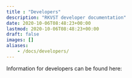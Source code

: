 ```yaml
---
title : "Developers"
description: "RKVST developer documentation"
date: 2020-10-06T08:48:23+00:00
lastmod: 2020-10-06T08:48:23+00:00
draft: false
images: []
aliases:
    - /docs/developers/
---
```

Information for developers can be found here: